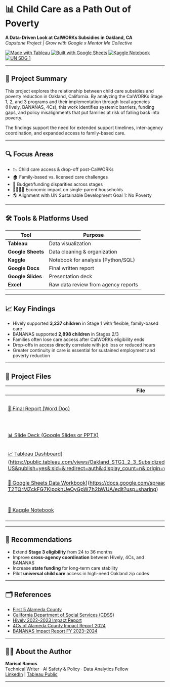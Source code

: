 
# 📊 Child Care as a Path Out of Poverty  
**A Data-Driven Look at CalWORKs Subsidies in Oakland, CA**  
*Capstone Project | Grow with Google x Mentor Me Collective*

[![Made with Tableau](https://img.shields.io/badge/Made%20with-Tableau-blue.svg)](https://public.tableau.com/views/Oakland_STG1_2_3_Subsidized_ChildCare_payments/Sheet1?:language=en-US&publish=yes&:sid=&:redirect=auth&:display_count=n&:origin=viz_share_link)
[![Built with Google Sheets](https://img.shields.io/badge/Google%20Sheets-Data%20Source-brightgreen.svg)](https://docs.google.com/spreadsheets/d/1bBkXbFK7_P-T2TQrMZckFG7KlpokhUeOyGpW7h2bWUA/edit?usp=sharing)
[![Kaggle Notebook](https://img.shields.io/badge/Kaggle-Notebook-blue)](https://www.kaggle.com/code/marisolramos711/notebook6a7e4ccfe6)
[![UN SDG 1](https://img.shields.io/badge/UN%20Goal-No%20Poverty-red)](https://sdgs.un.org/goals/goal1)

---

## 📌 Project Summary

This project explores the relationship between child care subsidies and poverty reduction in Oakland, California. By analyzing the CalWORKs Stage 1, 2, and 3 programs and their implementation through local agencies (Hively, BANANAS, 4Cs), this work identifies systemic barriers, funding gaps, and policy misalignments that put families at risk of falling back into poverty.

The findings support the need for extended support timelines, inter-agency coordination, and expanded access to family-based care.

---

## 🔍 Focus Areas

- 📉 Child care access & drop-off post-CalWORKs
- 🏠 Family-based vs. licensed care challenges
- 💸 Budget/funding disparities across stages
- 👩🏽‍👧‍👦 Economic impact on single-parent households
- 🌎 Alignment with UN Sustainable Development Goal 1: No Poverty

---

## 🛠️ Tools & Platforms Used

| Tool            | Purpose                                |
|----------------|----------------------------------------|
| **Tableau**     | Data visualization                    |
| **Google Sheets** | Data cleaning & organization         |
| **Kaggle**       | Notebook for analysis (Python/SQL)    |
| **Google Docs**  | Final written report                  |
| **Google Slides**| Presentation deck                     |
| **Excel**        | Raw data review from agency reports   |

---

## 📈 Key Findings

- Hively supported **3,237 children** in Stage 1 with flexible, family-based care  
- BANANAS supported **2,898 children** in Stages 2/3  
- Families often lose care access after CalWORKs eligibility ends  
- Drop-offs in access directly correlate with job loss or reduced hours  
- Greater continuity in care is essential for sustained employment and poverty reduction  

---

## 📂 Project Files

| File | Description |
|------|-------------|
| [📄 Final Report (Word Doc)](./Capstone%20Project%20Report.docx) | In-depth analysis with sources, data, and recommendations |
| [📊 Slide Deck (Google Slides or PPTX)](./Mentor%20Me%20Collective%20x%20GWG%20Capstone%20Project%20-%20Marisol%20Ramos.pptx) | Visual presentation used for capstone defense |
| [📈 Tableau Dashboard](https://img.shields.io/badge/Made%20with-Tableau-blue.svg)](https://public.tableau.com/views/Oakland_STG1_2_3_Subsidized_ChildCare_payments/Sheet1?:language=en-US&publish=yes&:sid=&:redirect=auth&:display_count=n&:origin=viz_share_link) | Interactive visuals and data story |
| [📒 Google Sheets Data Workbook](https://img.shields.io/badge/Google%20Sheets-Data%20Source-brightgreen.svg)](https://docs.google.com/spreadsheets/d/1bBkXbFK7_P-T2TQrMZckFG7KlpokhUeOyGpW7h2bWUA/edit?usp=sharing) | Data cleaning, breakdowns, and agency comparisons |
| [📘 Kaggle Notebook](https://www.kaggle.com/code/marisolramos711/notebook6a7e4ccfe6) | Any coding analysis (if applicable) |

---

## 🧠 Recommendations

- Extend **Stage 3 eligibility** from 24 to 36 months  
- Improve **cross-agency coordination** between Hively, 4Cs, and BANANAS  
- Increase **state funding** for long-term care stability  
- Pilot **universal child care** access in high-need Oakland zip codes

---

## 🗂 References

- [First 5 Alameda County](https://www.first5alameda.org/)
- [California Department of Social Services (CDSS)](https://www.cdss.ca.gov/inforesources/calworks)
- [Hively 2022–2023 Impact Report](https://behively.org/about/impact-report/)
- [4Cs of Alameda County Impact Report 2024](https://4calameda.org/about/2024-impact-report/)
- [BANANAS Impact Report FY 2023–2024](https://www.flipsnack.com/bananasbunch/bananas-impact-report-fy-23-24/full-view.html)

---

## 🙋‍♀️ About the Author

**Marisol Ramos**  
Technical Writer · AI Safety & Policy · Data Analytics Fellow  
[LinkedIn](https://www.linkedin.com/in/marisol-ramos-67944b66/) | [Tableau Public](https://public.tableau.com/views/Oakland_STG1_2_3_Subsidized_ChildCare_payments/Sheet1?:language=en-US&publish=yes&:sid=&:redirect=auth&:display_count=n&:origin=viz_share_link)

---


